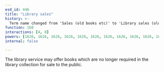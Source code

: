 ```yaml
---
esd_id: 446
title: "Library sales"
history: >-
  Term name changed from 'Sales (old books etc)' to 'Library sales (old books etc)' and scope notes added in version 2.02. Term name changed from 'Library sales (old books etc)' to 'Libraries - sale of old books and publications' in version 3.00. Name changed to 'Library sales' in version 4.00.
function: 160
interactions: [4, 8]
powers: [1626, 1626, 1626, 1626, 1626, 1626, 1626, 1626, 1626, 1626, 1626, 3138, 3138, 3138, 3138, 3138, 3138, 3138]
internal: false

---
```


The library service may offer books which are no longer required in the library collection for sale to the public.


